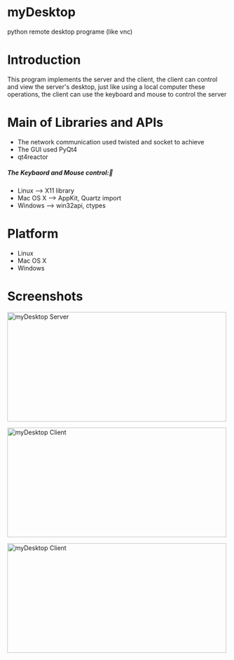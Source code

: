 myDesktop
=========

python remote desktop programe (like vnc)

Introduction
============
This program implements the server and the client, the client can control and view the server's desktop, just like using a local computer these operations, the client can use the keyboard and mouse to control the server

Main of Libraries and APIs
==================
* The network communication used twisted and socket to achieve
* The GUI used PyQt4
* qt4reactor


##### The Keybaord and Mouse control:
* Linux    --> X11 library 
* Mac OS X --> AppKit, Quartz import
* Windows  --> win32api, ctypes


Platform
========
* Linux
* Mac OS X
* Windows

Screenshots
===========
<img  src="https://github.com/jacklam718/myDesktop/blob/master/screenshots/myDesktopServer.png" alt="myDesktop Server"  width="500px" height="250px" />

<img src="https://github.com/jacklam718/myDesktop/blob/master/screenshots/myDesktopViewer.png" alt="myDesktop Client"
width="500px" height="250px"/>

<img src="https://github.com/jacklam718/myDesktop/blob/master/screenshots/myDesktopViewer2.png" alt="myDesktop Client"
width="500px" height="250px"/>
